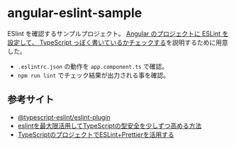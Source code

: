 # angular-eslint-sample

ESlint を確認するサンプルプロジェクト。
[Angular のプロジェクトに ESLint を設定して、 TypeScript っぽく書いているかチェックする](https://www.nakamurakko.com/entry/2022/01/20/081148)を説明するために用意した。

* `.eslintrc.json` の動作を `app.component.ts` で確認。
* `npm run lint` でチェック結果が出力される事を確認。

## 参考サイト

* [@typescript-eslint/eslint-plugin](https://www.npmjs.com/package/@typescript-eslint/eslint-plugin)
* [eslintを最大限活用してTypeScriptの型安全を少しずつ高める方法](https://tech.ga-tech.co.jp/entry/2020/01/refactoring-type-safety-with-eslint)
* [TypeScriptのプロジェクトでESLint+Prettierを活用する](https://www.tam-tam.co.jp/tipsnote/javascript/post17695.html)
